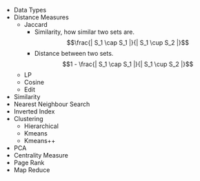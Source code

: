 - Data Types
- Distance Measures
	- Jaccard
		- Similarity, how similar two sets are. $$\frac{| S_1 \cap S_1 |}{| S_1 \cup S_2 |}$$
		- Distance between two sets. $$1 - \frac{| S_1 \cap S_1 |}{| S_1 \cup S_2 |}$$
	- LP
	- Cosine
	- Edit
- Similarity
- Nearest Neighbour Search
- Inverted Index
- Clustering
	- Hierarchical
	- Kmeans
	- Kmeans++
- PCA
- Centrality Measure
- Page Rank
- Map Reduce